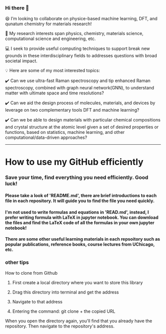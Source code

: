### Hi there 👋  

:laughing: I’m looking to collaborate on physice-based machine learning, DFT, and qunatum chemistry for materials research! 

:microscope: My research interests span physics, chemistry, materials science, computational science  and engineering, etc.

:computer: I seek to provide useful computing techniques to support break new grounds in these interdisciplinary fields to addresses questions with broad societal impact.

:bulb: Here are some of my most interested topics:

:heavy_check_mark: Can we use ultra-fast Raman spectroscopy and tip enhanced Raman spectroscopy, combined with graph neural network(GNN), to understand matter with ultimate space and time resolutions? 

:heavy_check_mark: Can we aid the design process of molecules, materials, and devices by leverage on two complementary tools DFT and machine learning?

:heavy_check_mark: Can we be able to design materials with particular chemical compositions and crystal structure at the atomic level given a set of desired properties or functions, based on statistics, machine learning, and other computational/data-driven approaches?


________________________________________________________________________________________________________________________________________________________


# How to use my GitHub efficiently

### Save your time, find everything you need efficiently. Good luck!

#### Please take a look of 'README.md', there are brief introductions to each file in each repository. It will guide you to find the file you need quickly. 

#### I'm not used to write formulas and equations in 'READ.md', instead, I prefer writing formula with LaTeX in jupyter notebook. You can download the files and find the LaTeX code of all the formulas in your own jupyter notebook!

#### There are some other useful learning materials in each repsoitory such as popular publications, reference books, course lectures from UChicago, etc.


### other tips

How to clone from Github

1. First create a local directory where you want to store this library

2. Drag this directory into terminal and get the address

3. Navigate to that address

4. Entering the command: git clone + the copied URL

When you open the directory again, you'll find that you already have the repository. Then navigate to the repository's address.


<!--
**JayLau123/JayLau123** is a ✨ _special_ ✨ repository because its `README.md` (this file) appears on your GitHub profile.

Here are some ideas to get you started:

- 🔭 I’m currently working on ...
- 🌱 I’m currently learning ...
- 
- 🤔 I’m looking for help with ...
- 💬 Ask me about ...
- 📫 How to reach me: ...
- 😄 Pronouns: ...
- ⚡ Fun fact: ...
-->
